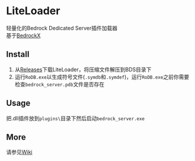# LiteLoader
轻量化的Bedrock Dedicated Server插件加载器  
基于[BedrockX](https://github.com/Sysca11/BedrockX)

## Install
1. 从[Releases](https://github.com/LiteLDev/LiteLoader/releases)下载LiteLoader，将压缩文件解压到BDS目录下
2. 运行`RoDB.exe`以生成符号文件(`.symdb`和`.symdef`)，运行`RoDB.exe`之前你需要检查`bedrock_server.pdb`文件是否存在

## Usage
把.dll插件放到`plugins\`目录下然后启动`bedrock_server.exe`

## More
请参见[Wiki](https://github.com/LiteLDev/LiteLoader/wiki)